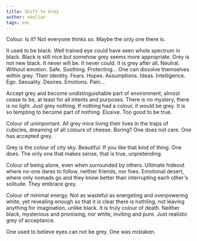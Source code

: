 ```yaml
---
title: Shift to Grey
author: xkollar
tags: soc
---
```


Colour. Is it? Not everyone thinks so. Maybe the only one there is.

It used to be black. Well trained eye could have seen whole spectrum in black.
Black is still nice but somehow grey seems more appropriate. Grey is not new
black. It never will be. It never could. It is grey after all. Neutral. Without
emotion. Safe. Soothing. Protecting… One can dissolve themselves within grey.
Their identity. Fears. Hopes. Assumptions. Ideas. Intelligence. Ego. Sexuality.
Desires. Emotions. Pain…

Accept grey and become undistinguishable part of environment, almost cease to
be, at least for all intents and purposes. There is no mystery, there is no
light. Just grey nothing. If nothing had a colour, it would be grey. It is so
tempting to become part of nothing. Elusive. Too good to be true.

Colour of unimportant. All grey mice living their lives in the traps of
cubicles, dreaming of all colours of cheese. Boring? One does not care. One has
accepted grey.

Grey is the colour of city sky. Beautiful. If you like that kind of thing.
One does. The only one that makes sense, that is true, unpretending.

Colour of being alone, even when surrounded by others. Ultimate hideout where
no-one dares to follow, neither friends, nor foes. Emotional desert, where only
nomads go and they know better than interrupting each other's solitude.
They embrace grey.

Colour of minimal energy. Not as wasteful as energeting and overpowering white,
yet revealing enough so that it is clear there is nothling, not leaving
anything for imagination, unlike black. It is truly colour of death. Neither
black, mysterious and promising, nor white, inviting and pure. Just realistic
grey of acceptance.

One used to believe eyes can not be grey. One was mistaken.

<!--
* Monochromatic photopgraphy
* Colorblind
* Ash
* Dusk
* Black raven -> Grey wolf
* Paint black -> grey
* … and the sky is grey…
-->
